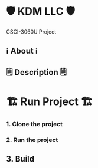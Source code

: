 # 🛡️ KDM LLC 🛡️

CSCI-3060U Project

## ℹ️ About ℹ️

## 🗒️ Description 🗒️

# 🏗️ Run Project 🏗️

### 1. Clone the project

### 2. Run the project

## 3. Build
